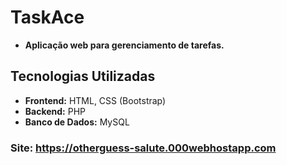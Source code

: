  # TaskAce
 
 - **Aplicação web para gerenciamento de tarefas.**

 ## Tecnologias Utilizadas

- **Frontend:** HTML, CSS (Bootstrap)
- **Backend:** PHP
- **Banco de Dados:** MySQL

### Site: https://otherguess-salute.000webhostapp.com
